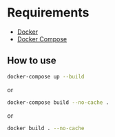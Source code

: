 # Requirements
- [Docker](https://docs.docker.com/engine/install/)
- [Docker Compose](https://docs.docker.com/compose/install/)

## How to use

```bash
docker-compose up --build
```
or
```bash
docker-compose build --no-cache .
```
or
```bash
docker build . --no-cache
```